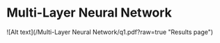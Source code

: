 
Multi-Layer Neural Network
=========================

![Alt text](/Multi-Layer Neural Network/q1.pdf?raw=true "Results page")
